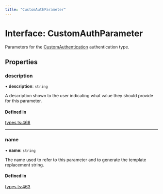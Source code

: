 ```yaml
---
title: "CustomAuthParameter"
---
```

# Interface: CustomAuthParameter

Parameters for the [CustomAuthentication](CustomAuthentication.md) authentication type.

## Properties

### description

• **description**: `string`

A description shown to the user indicating what value they should provide for this parameter.

#### Defined in

[types.ts:468](https://github.com/coda/packs-sdk/blob/main/types.ts#L468)

___

### name

• **name**: `string`

The name used to refer to this parameter and to generate the template replacement string.

#### Defined in

[types.ts:463](https://github.com/coda/packs-sdk/blob/main/types.ts#L463)
